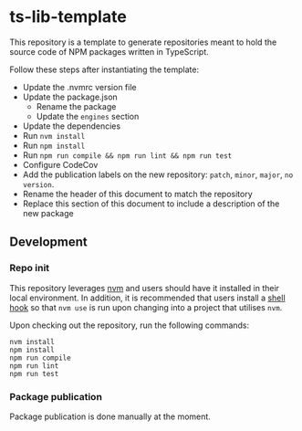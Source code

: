 # ts-lib-template

This repository is a template to generate repositories meant to hold the source code
of NPM packages written in TypeScript.

Follow these steps after instantiating the template:
- Update the .nvmrc version file
- Update the package.json
  - Rename the package
  - Update the `engines` section
- Update the dependencies
- Run `nvm install`
- Run `npm install`
- Run `npm run compile && npm run lint && npm run test`
- Configure CodeCov
- Add the publication labels on the new repository: `patch`, `minor`, `major`, `no version`.
- Rename the header of this document to match the repository
- Replace this section of this document to include a description of the new package

## Development

### Repo init

This repository leverages [nvm](https://github.com/nvm-sh/nvm) and users should have it installed in their local environment.
In addition, it is recommended that users install a [shell hook](https://github.com/nvm-sh/nvm#deeper-shell-integration)
so that `nvm use` is run upon changing into a project that utilises `nvm`.

Upon checking out the repository, run the following commands:
```shell
nvm install
npm install
npm run compile
npm run lint
npm run test
```

### Package publication

Package publication is done manually at the moment.
